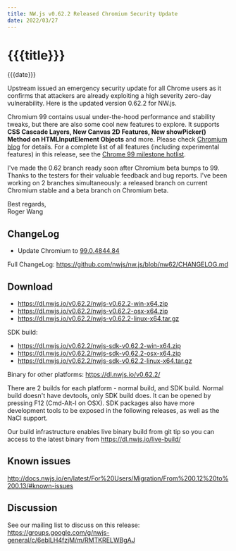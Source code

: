```yaml
---
title: NW.js v0.62.2 Released Chromium Security Update
date: 2022/03/27
---
```

# {{{title}}}
{{{date}}}

Upstream issued an emergency security update for all Chrome users as it confirms that attackers are already exploiting a high severity zero-day vulnerability. Here is the updated version 0.62.2 for NW.js.

Chromium 99 contains usual under-the-hood performance and stability tweaks, but there are also some cool new features to explore. It supports **CSS Cascade Layers, New Canvas 2D Features, New showPicker() Method on HTMLInputElement Objects** and more. Please check [Chromium blog](https://blog.chromium.org/2022/02/chrome-99-css-cascade-layers-new-picker.html) for details. For a complete list of all features (including experimental features) in this release, see the [Chrome 99 milestone hotlist](https://www.chromestatus.com/features#milestone=99).

I've made the 0.62 branch ready soon after Chromium beta bumps to 99. Thanks to the testers for their valuable feedback and bug reports. I've been working on 2 branches simultaneously: a released branch on current Chromium stable and a beta branch on Chromium beta.

Best regards,  
Roger Wang

## ChangeLog

- Update Chromium to [99.0.4844.84](https://chromereleases.googleblog.com/2022/03/stable-channel-update-for-desktop_25.html)

Full ChangeLog: https://github.com/nwjs/nw.js/blob/nw62/CHANGELOG.md

## Download 

* https://dl.nwjs.io/v0.62.2/nwjs-v0.62.2-win-x64.zip 
* https://dl.nwjs.io/v0.62.2/nwjs-v0.62.2-osx-x64.zip 
* https://dl.nwjs.io/v0.62.2/nwjs-v0.62.2-linux-x64.tar.gz 

SDK build: 
* https://dl.nwjs.io/v0.62.2/nwjs-sdk-v0.62.2-win-x64.zip 
* https://dl.nwjs.io/v0.62.2/nwjs-sdk-v0.62.2-osx-x64.zip 
* https://dl.nwjs.io/v0.62.2/nwjs-sdk-v0.62.2-linux-x64.tar.gz 

Binary for other platforms: https://dl.nwjs.io/v0.62.2/ 

There are 2 builds for each platform - normal build, and SDK build. Normal build doesn't have devtools, only SDK build does. lt can be opened by pressing F12 (Cmd-Alt-I on OSX). SDK packages also have more development tools to be exposed in the following releases, as well as the NaCl support.

Our build infrastructure enables live binary build from git tip so you can access to the latest binary from https://dl.nwjs.io/live-build/ 

## Known issues 

http://docs.nwjs.io/en/latest/For%20Users/Migration/From%200.12%20to%200.13/#known-issues

## Discussion

See our mailing list to discuss on this release: https://groups.google.com/g/nwjs-general/c/6eblLH4fzjM/m/RMTKRELWBgAJ
